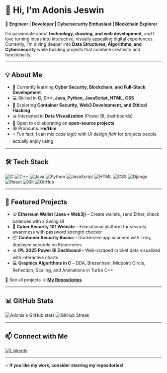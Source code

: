 # 👋 Hi, I'm Adonis Jeswin

🚀 **Engineer | Developer | Cybersecurity Enthusiast | Blockchain Explorer**

I’m passionate about **technology, drawing, and web development**, and I love turning ideas into interactive, visually appealing digital experiences.  
Currently, I’m diving deeper into **Data Structures, Algorithms, and Cybersecurity** while building projects that combine creativity and functionality.

---

## 💡 About Me
- 🌱 Currently learning **Cyber Security, Blockchain, and Full-Stack Development**  
- 💻 Skilled in **C, C++, Java, Python, JavaScript, HTML, CSS**  
- 🔐 Exploring **Container Security, Web3 Development, and Ethical Hacking**  
- 📊 Interested in **Data Visualization** (Power BI, dashboards)  
- 🤝 Open to collaborating on **open-source projects**  
- 😄 Pronouns: **He/Him**  
- ⚡ Fun fact: I can mix *code logic* with *UI design flair* for projects people actually enjoy using.

---

## 🛠️ Tech Stack
![C](https://img.shields.io/badge/-C-blue?logo=c&logoColor=white)
![C++](https://img.shields.io/badge/-C++-00599C?logo=cplusplus&logoColor=white)
![Java](https://img.shields.io/badge/-Java-orange?logo=java&logoColor=white)
![Python](https://img.shields.io/badge/-Python-3776AB?logo=python&logoColor=white)
![JavaScript](https://img.shields.io/badge/-JavaScript-F7DF1E?logo=javascript&logoColor=black)
![HTML](https://img.shields.io/badge/-HTML5-E34F26?logo=html5&logoColor=white)
![CSS](https://img.shields.io/badge/-CSS3-1572B6?logo=css3&logoColor=white)
![Django](https://img.shields.io/badge/-Django-092E20?logo=django&logoColor=white)
![React](https://img.shields.io/badge/-React-61DAFB?logo=react&logoColor=black)
![Git](https://img.shields.io/badge/-Git-F05032?logo=git&logoColor=white)
![GitHub](https://img.shields.io/badge/-GitHub-181717?logo=github&logoColor=white)

---

## 📌 Featured Projects
- 🪙 **Ethereum Wallet (Java + Web3j)** – Create wallets, send Ether, check balances with a Swing UI  
- 🔐 **Cyber Security 101 Website** – Educational platform for security awareness with password strength checker  
- 📦 **Container Security Basics** – Dockerized app scanned with Trivy, deployed securely on Kubernetes  
- 📊 **IPL 2025 Power BI Dashboard** – Web-scraped cricket data visualized with interactive charts  
- 💻 **Graphics Algorithms in C** – DDA, Bresenham, Midpoint Circle, Reflection, Scaling, and Animations in Turbo C++  

📂 See all projects → [**My Repositories**](https://github.com/AdonisJeswin?tab=repositories)

---

## 📊 GitHub Stats
![Adonis's GitHub stats](https://github-readme-stats.vercel.app/api?username=AdonisJeswin&show_icons=true&theme=tokyonight)
![GitHub Streak](https://streak-stats.demolab.com?user=AdonisJeswin&theme=tokyonight&border_radius=5)

---

## 📫 Connect with Me
[![LinkedIn](https://img.shields.io/badge/LinkedIn-blue?logo=linkedin&logoColor=white)](https://www.linkedin.com/in/adonis-jeswin)


---

⭐ **If you like my work, consider starring my repositories!**

